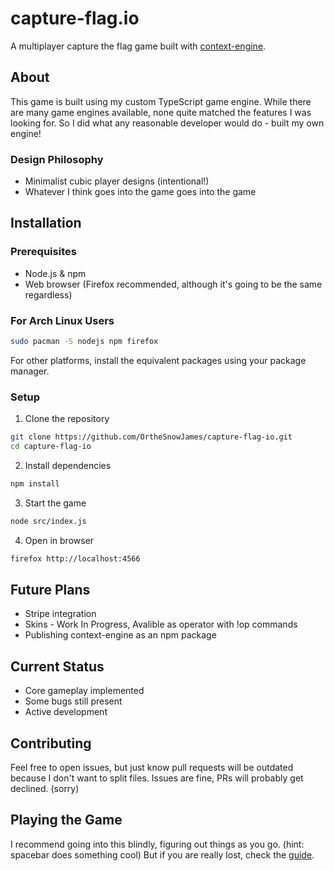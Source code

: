 # capture-flag.io

A multiplayer capture the flag game built with [context-engine](https://github.com/OrtheSnowJames/context-engine).

## About

This game is built using my custom TypeScript game engine. While there are many game engines available, none quite matched the features I was looking for. So I did what any reasonable developer would do - built my own engine! 

### Design Philosophy
- Minimalist cubic player designs (intentional!)
- Whatever I think goes into the game goes into the game

## Installation

### Prerequisites
- Node.js & npm 
- Web browser (Firefox recommended, although it's going to be the same regardless)

### For Arch Linux Users
```bash
sudo pacman -S nodejs npm firefox
```
For other platforms, install the equivalent packages using your package manager.

### Setup
1. Clone the repository
```bash
git clone https://github.com/OrtheSnowJames/capture-flag-io.git
cd capture-flag-io
```

2. Install dependencies
```bash
npm install
```

3. Start the game
```bash
node src/index.js
```

4. Open in browser
```bash
firefox http://localhost:4566
```

## Future Plans
- Stripe integration
- Skins - Work In Progress, Avalible as operator with !op commands
- Publishing context-engine as an npm package

## Current Status
- Core gameplay implemented
- Some bugs still present
- Active development

## Contributing
Feel free to open issues, but just know pull requests will be outdated because I don't want to split files. Issues are fine, PRs will probably get declined. (sorry)


## Playing the Game
I recommend going into this blindly, figuring out things as you go. (hint: spacebar does something cool)
But if you are really lost, check the [guide](./guide/basicguide.md).